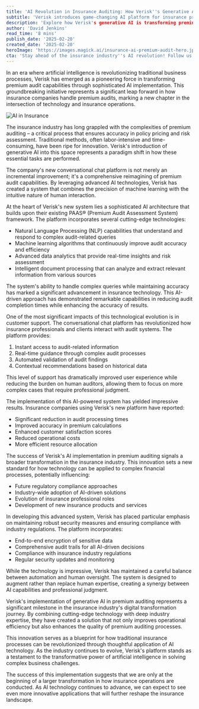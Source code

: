 ```yaml
---
title: 'AI Revolution in Insurance Auditing: How Verisk''s Generative AI Platform is Reshaping Premium Audits'
subtitle: 'Verisk introduces game-changing AI platform for insurance premium audits'
description: 'Explore how Verisk's generative AI is transforming premium audit capabilities in the insurance industry, enhancing efficiency and accuracy in policy pricing. Learn about the groundbreaking AI technologies that are setting new standards for business processes and customer support in this evolving landscape.'
author: 'David Jenkins'
read_time: '8 mins'
publish_date: '2025-02-20'
created_date: '2025-02-20'
heroImage: 'https://images.magick.ai/insurance-ai-premium-audit-hero.jpg'
cta: 'Stay ahead of the insurance industry''s AI revolution! Follow us on LinkedIn for the latest updates on groundbreaking technologies reshaping the future of insurance.'
---
```


In an era where artificial intelligence is revolutionizing traditional business processes, Verisk has emerged as a pioneering force in transforming premium audit capabilities through sophisticated AI implementation. This groundbreaking initiative represents a significant leap forward in how insurance companies handle premium audits, marking a new chapter in the intersection of technology and insurance operations.

![AI in Insurance](https://i.magick.ai/PIXE/1738406181100_magick_img.webp)

The insurance industry has long grappled with the complexities of premium auditing – a critical process that ensures accuracy in policy pricing and risk assessment. Traditional methods, often labor-intensive and time-consuming, have been ripe for innovation. Verisk's introduction of generative AI into this space represents a paradigm shift in how these essential tasks are performed.

The company's new conversational chat platform is not merely an incremental improvement; it's a comprehensive reimagining of premium audit capabilities. By leveraging advanced AI technologies, Verisk has created a system that combines the precision of machine learning with the intuitive nature of human interaction.

At the heart of Verisk's new system lies a sophisticated AI architecture that builds upon their existing PAAS® (Premium Audit Assessment System) framework. The platform incorporates several cutting-edge technologies:

- Natural Language Processing (NLP) capabilities that understand and respond to complex audit-related queries
- Machine learning algorithms that continuously improve audit accuracy and efficiency
- Advanced data analytics that provide real-time insights and risk assessment
- Intelligent document processing that can analyze and extract relevant information from various sources

The system's ability to handle complex queries while maintaining accuracy has marked a significant advancement in insurance technology. This AI-driven approach has demonstrated remarkable capabilities in reducing audit completion times while enhancing the accuracy of results.

One of the most significant impacts of this technological evolution is in customer support. The conversational chat platform has revolutionized how insurance professionals and clients interact with audit systems. The platform provides:

1. Instant access to audit-related information
2. Real-time guidance through complex audit processes
3. Automated validation of audit findings
4. Contextual recommendations based on historical data

This level of support has dramatically improved user experience while reducing the burden on human auditors, allowing them to focus on more complex cases that require professional judgment.

The implementation of this AI-powered system has yielded impressive results. Insurance companies using Verisk's new platform have reported:

- Significant reduction in audit processing times
- Improved accuracy in premium calculations
- Enhanced customer satisfaction scores
- Reduced operational costs
- More efficient resource allocation

The success of Verisk's AI implementation in premium auditing signals a broader transformation in the insurance industry. This innovation sets a new standard for how technology can be applied to complex financial processes, potentially influencing:

- Future regulatory compliance approaches
- Industry-wide adoption of AI-driven solutions
- Evolution of insurance professional roles
- Development of new insurance products and services

In developing this advanced system, Verisk has placed particular emphasis on maintaining robust security measures and ensuring compliance with industry regulations. The platform incorporates:

- End-to-end encryption of sensitive data
- Comprehensive audit trails for all AI-driven decisions
- Compliance with insurance industry regulations
- Regular security updates and monitoring

While the technology is impressive, Verisk has maintained a careful balance between automation and human oversight. The system is designed to augment rather than replace human expertise, creating a synergy between AI capabilities and professional judgment.

Verisk's implementation of generative AI in premium auditing represents a significant milestone in the insurance industry's digital transformation journey. By combining cutting-edge technology with deep industry expertise, they have created a solution that not only improves operational efficiency but also enhances the quality of premium auditing processes.

This innovation serves as a blueprint for how traditional insurance processes can be revolutionized through thoughtful application of AI technology. As the industry continues to evolve, Verisk's platform stands as a testament to the transformative power of artificial intelligence in solving complex business challenges.

The success of this implementation suggests that we are only at the beginning of a larger transformation in how insurance operations are conducted. As AI technology continues to advance, we can expect to see even more innovative applications that will further reshape the insurance landscape.